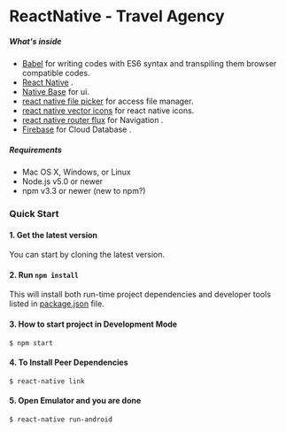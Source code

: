 # ReactNative - Travel Agency


##### What's inside
* [Babel](https://babeljs.io/flow) for writing codes with ES6 syntax and transpiling them browser compatible codes.
* [React Native](https://github.com/facebook/react-native) .
* [Native Base](https://github.com/GeekyAnts/NativeBase) for ui.
* [react native file picker](https://github.com/Lichwa/react-native-file-picker) for access file manager.
* [react native vector icons](https://github.com/oblador/react-native-vector-icons) for react native icons.
* [react native router flux](https://github.com/aksonov/react-native-router-flux) for Navigation .
* [Firebase](https://github.com/firebase/) for Cloud Database .

#####  Requirements

* Mac OS X, Windows, or Linux
* Node.js v5.0 or newer
* npm v3.3 or newer (new to npm?)


### Quick Start


#### 1. Get the latest version
You can start by cloning the latest version.

#### 2. Run `npm install`
This will install both run-time project dependencies and developer tools listed
in [package.json](./package.json) file.

#### 3. How to start project in Development Mode

```shell
$ npm start
```
#### 4. To Install Peer Dependencies

```shell
$ react-native link
```

#### 5. Open Emulator and you are done

```shell
$ react-native run-android
```


